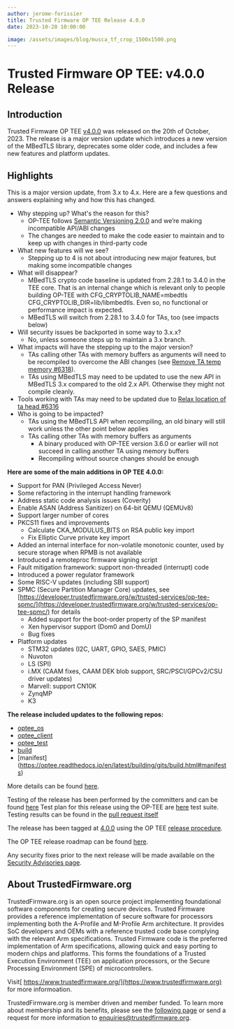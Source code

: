 ```yaml
---
author: jerome-forissier
title: Trusted Firmware OP TEE Release 4.0.0
date: 2023-10-20 10:00:00

image: /assets/images/blog/musca_tf_crop_1500x1500.png
---
```


**Trusted Firmware OP TEE: v4.0.0 Release**
=====================================================

Introduction
------------

Trusted Firmware OP TEE [v4.0.0](https://github.com/OP-TEE/optee_os/blob/4.0.0/CHANGELOG.md) was released on the 20th of October, 2023. The release is a major version update which introduces a new version of the MBedTLS library, deprecates some older code, and includes a few new features and platform updates.

Highlights 
----------

This is a major version update, from 3.x to 4.x. Here are a few questions and answers explaining why and how this has changed.
- Why stepping up? What's the reason for this?
    - OP-TEE follows [Semantic Versioning 2.0.0](https://semver.org/) and we’re making incompatible API/ABI changes
    - The changes are needed to make the code easier to maintain and to keep up with changes in third-party code
- What new features will we see?
    - Stepping up to 4 is not about introducing new major features, but making some incompatible changes
- What will disappear?
    - MBedTLS crypto code baseline is updated from 2.28.1 to 3.4.0 in the TEE core. That is an internal change which is relevant only to people building OP-TEE with CFG_CRYPTOLIB_NAME=mbedtls CFG_CRYPTOLIB_DIR=lib/libmbedtls. Even so, no functional or performance impact is expected.
    - MBedTLS will switch from 2.28.1 to 3.4.0 for TAs, too (see impacts below)
- Will security issues be backported in some way to 3.x.x?
    - No, unless someone steps up to maintain a 3.x branch.
- What impacts will have the stepping up to the major version?
    - TAs calling other TAs with memory buffers as arguments will need to be recompiled to overcome the ABI changes (see [Remove TA temp memory #6318](https://github.com/OP-TEE/optee_os/pull/6318)).
    - TAs using MBedTLS may need to be updated to use the new API in MBedTLS 3.x compared to the old 2.x API. Otherwise they might not compile cleanly.
- Tools working with TAs may need to be updated due to [Relax location of ta head #6316](https://github.com/OP-TEE/optee_os/pull/6316)
- Who is going to be impacted?
    - TAs using the MBedTLS API when recompiling, an old binary will still work unless the other point below applies
    - TAs calling other TAs with memory buffers as arguments
        - A binary produced with OP-TEE version 3.6.0 or earlier will not succeed in calling another TA using memory buffers
        - Recompiling without source changes should be enough

**Here are some of the main additions in OP TEE 4.0.0:** 
- Support for PAN (Privileged Access Never)
- Some refactoring in the interrupt handling framework
- Address static code analysis issues (Coverity)
- Enable ASAN (Address Sanitizer) on 64-bit QEMU (QEMUv8)
- Support larger number of cores
- PKCS11 fixes and improvements
    - Calculate CKA_MODULUS_BITS on RSA public key import
    - Fix Elliptic Curve private key import
- Added an internal interface for non-volatile monotonic counter, used by secure storage when RPMB is not available
- Introduced a remoteproc firmware signing script
- Fault mitigation framework: support non-threaded (interrupt) code
- Introduced a power regulator framework
- Some RISC-V updates (including SBI support)
- SPMC (Secure Partition Manager Core) updates, see [https://developer.trustedfirmware.org/w/trusted-services/op-tee-spmc/](https://developer.trustedfirmware.org/w/trusted-services/op-tee-spmc/) for details
    - Added support for the boot-order property of the SP manifest
    - Xen hypervisor support (Dom0 and DomU)
    - Bug fixes
- Platform updates
    - STM32 updates (I2C, UART, GPIO, SAES, PMIC)
    - Nuvoton
    - LS (SPI)
    - i.MX (CAAM fixes, CAAM DEK blob support, SRC/PSCI/GPCv2/CSU driver updates)
    - Marvell: support CN10K
    - ZynqMP
    - K3

**The release included updates to the following repos:**
- [optee_os](https://optee.readthedocs.io/en/latest/building/gits/optee_os.html#optee-os) 
- [optee_client](https://optee.readthedocs.io/en/latest/building/gits/optee_client.html#optee-client) 
- [optee_test](https://optee.readthedocs.io/en/latest/building/gits/optee_test.html#optee-test) 
- [build](https://optee.readthedocs.io/en/latest/building/gits/build.html#build) 
- [manifest] (https://optee.readthedocs.io/en/latest/building/gits/build.html#manifests)


More details can be found [here](https://github.com/OP-TEE/optee_os/blob/4.0.0/CHANGELOG.md).

Testing of the release has been performed by the committers and can be found [here](https://github.com/OP-TEE/optee_os/commit/2a5b1d1232f582056184367fb58a425ac7478ec6)
Test plan for this release using the OP-TEE are [here](https://optee.readthedocs.io/en/latest/building/gits/optee_test.html) test suite. Testing results can be found in the [pull request itself](https://github.com/OP-TEE/optee_os/pull/6341)

The release has been tagged at [4.0.0](https://github.com/OP-TEE/optee_os/releases/tag/4.0.0) using the OP TEE [release procedure](https://optee.readthedocs.io/en/latest/general/releases.html#release-procedure). 

The OP TEE release roadmap can be found [here](https://optee.readthedocs.io/en/latest/general/releases.html). 

Any security fixes prior to the next release will be made available on the [Security Advisories page](https://github.com/OP-TEE/optee_os/security/advisories?state=published). 

About TrustedFirmware.org
----------
TrustedFirmware.org is an open source project implementing foundational software components for creating secure devices. Trusted Firmware provides a reference implementation of secure software for processors implementing both the A-Profile and M-Profile Arm architecture. It provides SoC developers and OEMs with a reference trusted code base complying with the relevant Arm specifications. Trusted Firmware code is the preferred implementation of Arm specifications, allowing quick and easy porting to modern chips and platforms. This forms the foundations of a Trusted Execution Environment (TEE) on application processors, or the Secure Processing Environment (SPE) of microcontrollers. 


Visit[ https://www.trustedfirmware.org/](https://www.trustedfirmware.org) for more informoation.


TrustedFirmware.org is member driven and member funded. To learn more about membership and its benefits, please see the [following page](https://www.trustedfirmware.org/about) or send a request for more information to enquiries@trustedfirmware.org.
